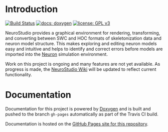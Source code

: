 # Introduction

[![Build Status](https://travis-ci.org/nathantspencer/NeuroStudio.svg?branch=master)](https://travis-ci.org/nathantspencer/NeuroStudio)
[![docs: doxygen](https://img.shields.io/badge/docs-doxygen-blue.svg)](https://nathantspencer.github.io/NeuroStudio/)
[![license: GPL v3](https://img.shields.io/badge/license-GPL%20v3-blue.svg)](https://www.gnu.org/licenses/gpl-3.0)

NeuroStudio provides a graphical environment for rendering, transforming, and converting between SWC and HOC formats of skeletonization data and neuron model structure. This makes exploring and editing neuron models easy and intuitive and helps to identify and correct errors before models are imported into the [Neuron](https://www.neuron.yale.edu/neuron/) simulation environment.

Work on this project is ongoing and many features are not yet available. As progress is made, the [NeuroStudio Wiki](https://github.com/nathantspencer/NeuroStudio/wiki) will be updated to reflect current functionality.

# Documentation

Documentation for this project is powered by [Doxygen](http://www.stack.nl/~dimitri/doxygen/) and is built and pushed to the branch `gh-pages` automatically as part of the Travis CI build.

Documentation is hosted on the [GitHub Pages site for this repository](https://nathantspencer.github.io/NeuroStudio/).
